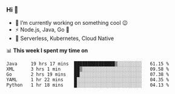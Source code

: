 ### Hi 👋

<!--
**nodejh/nodejh** is a ✨ _special_ ✨ repository because its `README.md` (this file) appears on your GitHub profile.

Here are some ideas to get you started:

- 🔭 I’m currently working on ...
- 🌱 I’m currently learning ...
- 👯 I’m looking to collaborate on ...
- 🤔 I’m looking for help with ...
- 💬 Ask me about ...
- 📫 How to reach me: ...
- 😄 Pronouns: ...
- ⚡ Fun fact: ...
-->

- 🔭 I’m currently working on something cool :wink:
- ⚡ Node.js, Java, Go :thought_balloon:
- 🤖 Serverless, Kubernetes, Cloud Native

📊 **This week I spent my time on**

<!--START_SECTION:waka-->
```text
Java     19 hrs 17 mins  ███████████████▒░░░░░░░░░   61.15 % 
XML      3 hrs 1 min     ██▒░░░░░░░░░░░░░░░░░░░░░░   09.58 % 
Go       2 hrs 19 mins   ██░░░░░░░░░░░░░░░░░░░░░░░   07.38 % 
YAML     1 hr 22 mins    █░░░░░░░░░░░░░░░░░░░░░░░░   04.35 % 
Python   1 hr 18 mins    █░░░░░░░░░░░░░░░░░░░░░░░░   04.13 % 
```
<!--END_SECTION:waka-->


<!--
:traffic_light: **Visitors**

![visitors](https://visitor-badge.glitch.me/badge?page_id=nodejh.nodejh)
-->

